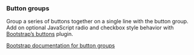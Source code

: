 ### Button groups

Group a series of buttons together on a single line with the button group. Add on optional JavaScript radio and checkbox style behavior with [Bootstrap’s buttons][plugin] plugin.

[Bootstrap documentation for button groups][bootstrap docs]


[plugin]: http://getbootstrap.com/javascript/#buttons
[bootstrap docs]: http://getbootstrap.com/components/#btn-groups
